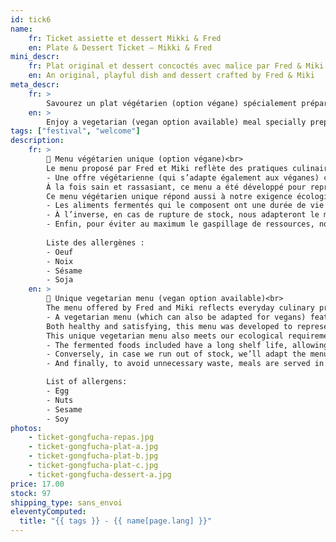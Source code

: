 ```yaml
---
id: tick6
name:
    fr: Ticket assiette et dessert Mikki & Fred
    en: Plate & Dessert Ticket – Mikki & Fred
mini_descr:
    fr: Plat original et dessert concoctés avec malice par Fred & Miki
    en: An original, playful dish and dessert crafted by Fred & Miki
meta_descr:
    fr: >
        Savourez un plat végétarien (option végane) spécialement préparé par Miki & Fred lors du Festival GōngFūChá. Un repas sain et coloré, à déguster sur place dans l’ambiance paisible du festival.
    en: >
        Enjoy a vegetarian (vegan option available) meal specially prepared by Miki & Fred during the GōngFūChá Festival. A healthy and colorful dish to be savored on site in the festival’s peaceful atmosphere.
tags: ["festival", "welcome"]
description: 
    fr: >
        🌿 Menu végétarien unique (option végane)<br>
        Le menu proposé par Fred et Miki reflète des pratiques culinaires courantes traversant l’Asie, et inspirées de philosophie bouddhiste :
        - Une offre végétarienne (qui s’adapte également aux véganes) composée de riz aux haricots azuki, enrichi de propositions de légumes lactofermentés et de préparations de légumineuses (miso, houmous...).<!--more--> <br>
        À la fois sain et rassasiant, ce menu a été développé pour représenter les 5 couleurs de la diététique chinoise, qui garantissent un repas équilibré et diversifié.<br>
        Ce menu végétarien unique répond aussi à notre exigence écologique : 
        - Les aliments fermentés qui le composent ont une durée de vie longue, et nous permettent de limiter le gaspillage alimentaire en cas d’invendus: ce qui ne sera pas consommé lors du festival continuera à s’affiner avec le temps, et pourra être conservé jusqu’à une utilisation ultérieure.
        - À l’inverse, en cas de rupture de stock, nous adapteront le menu avec de nouvelles propositions : nos préparations artisanales ont un volume limité !
        - Enfin, pour éviter au maximum le gaspillage de ressources, nous dressons le repas dans des assiettes en bambou provenant du parc : vous aurez le choix d’acheter cette assiette pour 1€ et de la réutiliser chez vous, ou de nous la retourner après consommation.
        
        Liste des allergènes :
        - Oeuf
        - Noix 
        - Sésame
        - Soja
    en: >
        🌿 Unique vegetarian menu (vegan option available)<br>
        The menu offered by Fred and Miki reflects everyday culinary practices found across Asia, inspired by Buddhist philosophy:
        - A vegetarian menu (which can also be adapted for vegans) featuring rice with azuki beans, enriched with a selection of lacto-fermented vegetables and legume-based preparations (such as miso, hummus, etc.).<br>
        Both healthy and satisfying, this menu was developed to represent the five colors of Chinese dietary wisdom, ensuring a balanced and varied meal.<br>
        This unique vegetarian menu also meets our ecological requirements:
        - The fermented foods included have a long shelf life, allowing us to limit food waste in case of leftovers: anything not eaten during the festival will continue to mature over time, and can be preserved for future use.
        - Conversely, in case we run out of stock, we’ll adapt the menu with new offerings: our artisanal preparations are made in small batches!
        - And finally, to avoid unnecessary waste, meals are served in bamboo plates sourced from the park: you can choose to buy your plate for €1 and reuse it at home, or return it to us after your meal.

        List of allergens:
        - Egg
        - Nuts
        - Sesame
        - Soy
photos:
    - ticket-gongfucha-repas.jpg
    - ticket-gongfucha-plat-a.jpg
    - ticket-gongfucha-plat-b.jpg
    - ticket-gongfucha-plat-c.jpg
    - ticket-gongfucha-dessert-a.jpg
price: 17.00
stock: 97
shipping_type: sans_envoi
eleventyComputed:
  title: "{{ tags }} - {{ name[page.lang] }}"
---
```


